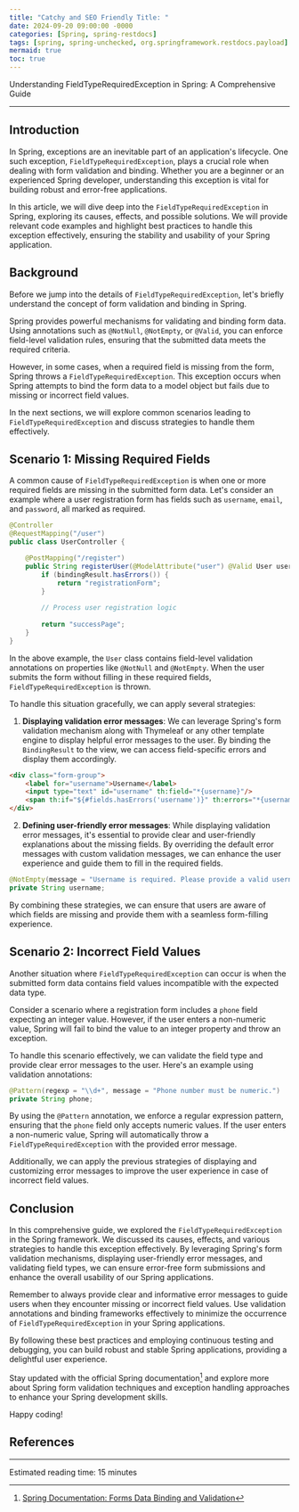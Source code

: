 ```yaml
---
title: "Catchy and SEO Friendly Title: "
date: 2024-09-20 09:00:00 -0000
categories: [Spring, spring-restdocs]
tags: [spring, spring-unchecked, org.springframework.restdocs.payload]
mermaid: true
toc: true
---
```



Understanding FieldTypeRequiredException in Spring: A Comprehensive Guide

---

## Introduction

In Spring, exceptions are an inevitable part of an application's lifecycle. One such exception, `FieldTypeRequiredException`, plays a crucial role when dealing with form validation and binding. Whether you are a beginner or an experienced Spring developer, understanding this exception is vital for building robust and error-free applications.

In this article, we will dive deep into the `FieldTypeRequiredException` in Spring, exploring its causes, effects, and possible solutions. We will provide relevant code examples and highlight best practices to handle this exception effectively, ensuring the stability and usability of your Spring application.

## Background

Before we jump into the details of `FieldTypeRequiredException`, let's briefly understand the concept of form validation and binding in Spring.

Spring provides powerful mechanisms for validating and binding form data. Using annotations such as `@NotNull`, `@NotEmpty`, or `@Valid`, you can enforce field-level validation rules, ensuring that the submitted data meets the required criteria.

However, in some cases, when a required field is missing from the form, Spring throws a `FieldTypeRequiredException`. This exception occurs when Spring attempts to bind the form data to a model object but fails due to missing or incorrect field values.

In the next sections, we will explore common scenarios leading to `FieldTypeRequiredException` and discuss strategies to handle them effectively.

## Scenario 1: Missing Required Fields

A common cause of `FieldTypeRequiredException` is when one or more required fields are missing in the submitted form data. Let's consider an example where a user registration form has fields such as `username`, `email`, and `password`, all marked as required.

```java
@Controller
@RequestMapping("/user")
public class UserController {

    @PostMapping("/register")
    public String registerUser(@ModelAttribute("user") @Valid User user, BindingResult bindingResult) {
        if (bindingResult.hasErrors()) {
            return "registrationForm";
        }
        
        // Process user registration logic
        
        return "successPage";
    }
}
```

In the above example, the `User` class contains field-level validation annotations on properties like `@NotNull` and `@NotEmpty`. When the user submits the form without filling in these required fields, `FieldTypeRequiredException` is thrown.

To handle this situation gracefully, we can apply several strategies:

1. **Displaying validation error messages**: We can leverage Spring's form validation mechanism along with Thymeleaf or any other template engine to display helpful error messages to the user. By binding the `BindingResult` to the view, we can access field-specific errors and display them accordingly.

```html
<div class="form-group">
    <label for="username">Username</label>
    <input type="text" id="username" th:field="*{username}"/>
    <span th:if="${#fields.hasErrors('username')}" th:errors="*{username}"></span>
</div>
```

2. **Defining user-friendly error messages**: While displaying validation error messages, it's essential to provide clear and user-friendly explanations about the missing fields. By overriding the default error messages with custom validation messages, we can enhance the user experience and guide them to fill in the required fields.

```java
@NotEmpty(message = "Username is required. Please provide a valid username.")
private String username;
```

By combining these strategies, we can ensure that users are aware of which fields are missing and provide them with a seamless form-filling experience.

## Scenario 2: Incorrect Field Values

Another situation where `FieldTypeRequiredException` can occur is when the submitted form data contains field values incompatible with the expected data type.

Consider a scenario where a registration form includes a `phone` field expecting an integer value. However, if the user enters a non-numeric value, Spring will fail to bind the value to an integer property and throw an exception.

To handle this scenario effectively, we can validate the field type and provide clear error messages to the user. Here's an example using validation annotations:

```java
@Pattern(regexp = "\\d+", message = "Phone number must be numeric.")
private String phone;
```

By using the `@Pattern` annotation, we enforce a regular expression pattern, ensuring that the `phone` field only accepts numeric values. If the user enters a non-numeric value, Spring will automatically throw a `FieldTypeRequiredException` with the provided error message.

Additionally, we can apply the previous strategies of displaying and customizing error messages to improve the user experience in case of incorrect field values.

## Conclusion

In this comprehensive guide, we explored the `FieldTypeRequiredException` in the Spring framework. We discussed its causes, effects, and various strategies to handle this exception effectively. By leveraging Spring's form validation mechanisms, displaying user-friendly error messages, and validating field types, we can ensure error-free form submissions and enhance the overall usability of our Spring applications.

Remember to always provide clear and informative error messages to guide users when they encounter missing or incorrect field values. Use validation annotations and binding frameworks effectively to minimize the occurrence of `FieldTypeRequiredException` in your Spring applications.

By following these best practices and employing continuous testing and debugging, you can build robust and stable Spring applications, providing a delightful user experience.

Stay updated with the official Spring documentation[^1] and explore more about Spring form validation techniques and exception handling approaches to enhance your Spring development skills.

Happy coding!

## References

[^1]: [Spring Documentation: Forms Data Binding and Validation](https://docs.spring.io/spring/docs/current/spring-framework-reference/web.html#mvc)

---

Estimated reading time: 15 minutes
